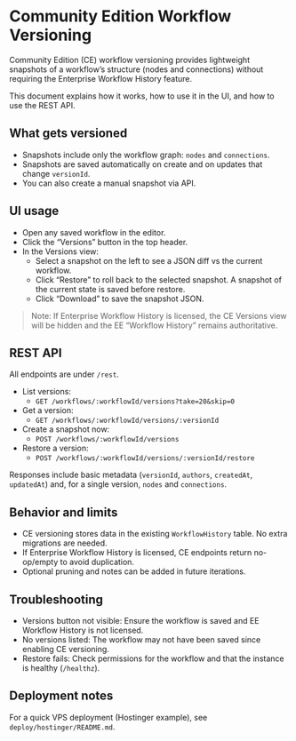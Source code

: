 # Community Edition Workflow Versioning

Community Edition (CE) workflow versioning provides lightweight snapshots of a workflow’s structure (nodes and connections) without requiring the Enterprise Workflow History feature.

This document explains how it works, how to use it in the UI, and how to use the REST API.

## What gets versioned

- Snapshots include only the workflow graph: `nodes` and `connections`.
- Snapshots are saved automatically on create and on updates that change `versionId`.
- You can also create a manual snapshot via API.

## UI usage

- Open any saved workflow in the editor.
- Click the “Versions” button in the top header.
- In the Versions view:
  - Select a snapshot on the left to see a JSON diff vs the current workflow.
  - Click “Restore” to roll back to the selected snapshot. A snapshot of the current state is saved before restore.
  - Click “Download” to save the snapshot JSON.

> Note: If Enterprise Workflow History is licensed, the CE Versions view will be hidden and the EE “Workflow History” remains authoritative.

## REST API

All endpoints are under `/rest`.

- List versions:
  - `GET /workflows/:workflowId/versions?take=20&skip=0`
- Get a version:
  - `GET /workflows/:workflowId/versions/:versionId`
- Create a snapshot now:
  - `POST /workflows/:workflowId/versions`
- Restore a version:
  - `POST /workflows/:workflowId/versions/:versionId/restore`

Responses include basic metadata (`versionId`, `authors`, `createdAt`, `updatedAt`) and, for a single version, `nodes` and `connections`.

## Behavior and limits

- CE versioning stores data in the existing `WorkflowHistory` table. No extra migrations are needed.
- If Enterprise Workflow History is licensed, CE endpoints return no-op/empty to avoid duplication.
- Optional pruning and notes can be added in future iterations.

## Troubleshooting

- Versions button not visible: Ensure the workflow is saved and EE Workflow History is not licensed.
- No versions listed: The workflow may not have been saved since enabling CE versioning.
- Restore fails: Check permissions for the workflow and that the instance is healthy (`/healthz`).

## Deployment notes

For a quick VPS deployment (Hostinger example), see `deploy/hostinger/README.md`.

